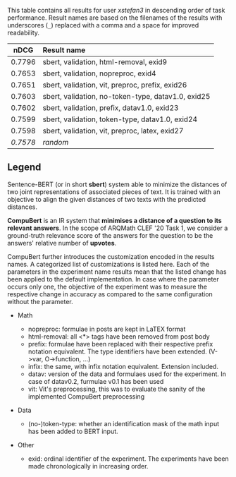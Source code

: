 This table contains all results for user *xstefan3* in descending order of task
performance.  Result names are based on the filenames of the results with
underscores (`_`) replaced with a comma and a space for improved readability.

| nDCG | Result name |
|------|:------------|
| 0.7796 | sbert, validation, html-removal, exid9 |
| 0.7653 | sbert, validation, nopreproc, exid4 |
| 0.7651 | sbert, validation, vit, preproc, prefix, exid26 |
| 0.7603 | sbert, validation, no-token-type, datav1.0, exid25 |
| 0.7602 | sbert, validation, prefix, datav1.0, exid23 |
| 0.7599 | sbert, validation, token-type, datav1.0, exid24 |
| 0.7598 | sbert, validation, vit, preproc, latex, exid27 |
| *0.7578* | *random* |

## Legend

Sentence-BERT (or in short **sbert**) system able to minimize the distances of two joint representations of associated pieces of text. It is trained with an objective to align the given distances of two texts with the predicted distances.

**CompuBert** is an IR system that **minimises a distance of a question to its relevant answers**. In the scope of ARQMath CLEF '20 Task 1, we consider a ground-truth relevance score of the answers for the question to be the answers' relative number of **upvotes**.

CompuBert further introduces the customization encoded in the results names. A categorized list of customizations is listed here.
Each of the parameters in the experiment name results mean that the listed change has been applied to the default implementation. In case where the parameter occurs only one, the objective of the experiment was to measure the respective change in accuracy as compared to the same configuration without the parameter.

- Math
  - nopreproc: formulae in posts are kept in LaTEX format
  - html-removal: all <*> tags have been removed from post body
  - prefix: formulae have been replaced with their respective prefix notation equivalent. The type identifiers have been extended. (V->var, O->function, ...)
  - infix: the same, with infix notation equivalent. Extension included.
  - datav: version of the data and formulaes used for the experiment. In case of datav0.2, furmulae v0.1 has been used
  - vit: Vit's preprocessing, this was to evaluate the sanity of the implemented CompuBert preprocessing
  
- Data
  - (no-)token-type: whether an identification mask of the math input has been added to BERT input.
  
- Other
  - exid: ordinal identifier of the experiment. The experiments have been made chronologically in increasing order.

